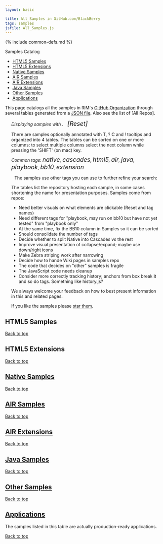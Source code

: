 ```yaml
---
layout: basic

title: All Samples in GitHub.com/BlackBerry
tags: samples
jsfile: All_Samples.js
---
```

{% include common-defs.md %}

<div id='right'>
<div class='caption'>Samples Catalog</div>
<ul>
<li><a href="#samplesHtml5">HTML5 Samples</a></li>
<li><a href="#extensionsHtml5">HTML5 Extensions</a></li>
<li><a href="#samplesNative">Native Samples</a></li>
<li><a href="#samplesAir">AIR Samples</a></li>
<li><a href="#extensionsAir">AIR Extensions</a></li>
<li><a href="#samplesJava">Java Samples</a></li>
<!-- REMOVE start
<li><a href="#samplesOtherClient">Other Client Samples</a></li>
REMOVE end -->
<li><a href="#samplesServer">Other Samples</a></li>
<li><a href="#allApps">Applications</a></li>
</ul>
</div>

This page catalogs all the samples in RIM's
[GitHub Organization](http://github.com/blackberry)
through several tables generated from a [JSON file](All_Samples.json).
Also see the list of [All Repos].

<p style="margin-left: 20px;"><em>Displaying
<span style='font-size:140%;' id='narrow-samplecount'><!-- dynamic content --></span> samples
with
<span style='font-size:140%;'><span id='narrow-currenttag'><!-- dynamic content --></span>.&nbsp;&nbsp;<span id='showAllSamples'>[Reset]</span></span></em>
</p>

<div style="margin-top:10px;" class="collapsable" label="Table, Tooltips and Sorting">
</div>
<div style="margin-top: 2px; margin-left:20px;">
There are <span id="stats-samplecount"><!-- dynamic content --></span> samples
optionally annotated with
<span class="question" tip="A list of 'tags' characterizing this sample">T</span>, 
<span class="question" tip="Extra details on the sample">?</span>
<span class="question" tip="This entry stands for a collection of samples">C</span>
and
<span class="warning" tip="Issues to resolve">!</span> tooltips
and organized into 4 tables.
The tables can be sorted on one or more columns: to select multiple
columns select the next column while pressing the 'SHIFT' (on mac) key.
</div>

<div label='Find using Tags' class='collapsable' style='margin-top:10px;'>
</div>
<div style='margin-top: 2px; margin-left:20px;'>
<em>Common tags:
<span class='tagfilter' style='font-size:140%'><em>native</em></span>,
<span class='tagfilter' style='font-size:140%'><em>cascades</em></span>,
<span class='tagfilter' style='font-size:140%'><em>html5</em></span>,
<span class='tagfilter' style='font-size:140%'><em>air</em></span>,
<span class='tagfilter' style='font-size:140%'><em>java</em></span>,
<span class='tagfilter' style='font-size:140%'><em>playbook</em></span>,
<span class='tagfilter' style='font-size:140%'><em>bb10</em></span>,
<span class='tagfilter' style='font-size:140%'><em>extension</em></span>
</em>
<!-- displaying was here -->

<div label="More Tags" class="collapsable" style="margin-top:10px;">
</div>
<div style="margin-left:+10px;">
<p>
The samples use
<span id='stats-tagcount'><!-- dynamic content --></span> other tags you can use to further refine your search:<div id='tagList'>
</div>
</p>
</div>
</div>

<div style="margin-top:10px;" class='collapsable' label="Repositories">
</div>
<div style="margin-top: 2px; margin-left:20px;">
<p style="margin-top: 2px;">The tables list the repository hosting each sample, in some cases
shortening the name for presentation purposes.
Samples come from <span id='stats-repocount'><!-- dynamic content --></span> repos:
</p>
<p><div id='repoList'><!-- dynamic content --></div></p>
</div>

<div style="margin-top:10px;" class='collapsable' label="Feedback and Todo">
<!-- dynamic content -->
</div>
<div style="margin-top:2px; margin-left:20px;">
<ul>
<li>Need better visuals on what elements are clickable (Reset and tag names)</li>
<li>Need different tags for "playbook, may run on bb10 but have not yet tested" from "playbook only"</li>
<li>At the same time, fix the BB10 column in Samples so it can be sorted</li>
<li>Should consolidate the number of tags</li>
<li>Decide whether to split Native into Cascades vs the rest</li>
<li>Improve visual presentation of collapse/expand; maybe use down/right icons</li>
<li>Make Zebra striping work after narrowing</li>
<li>Decide how to hande Wiki pages in samples repo</li>
<li>The code that decides on "other" samples is fragile</li>
<li>The JavaScript code needs cleanup</li>
<li>Consider more correctly tracking history; anchors from box break it and so do tags.  Something like history.js?</li>
</ul>

<p>
We always welcome your feedback on how to best present information in this and related pages.
</p>
</div>

<p style='margin-left: 20px;'>If you like the samples please <a href='https://github.com/blog/1204-notifications-stars'>star them</a>.</p>


<div class="dynContent">
<div id="samplesHtml5">
<a name="samplesHtml5"><h2>HTML5 Samples</h2></a>
</div>

<a href="#top">Back to top</a>
</div>

<div class="dynContent">
<div id="extensionsHtml5">
<a name="extensionsHtml5"><h2>HTML5 Extensions</h2></a>
</div>

<a href="#top">Back to top</a>
</div>

<div class="dynContent">
<div id="samplesNative">
<a href="samplesNative"><h2>Native Samples</h2></a>
</div>

<a href="#top">Back to top</a>
</div>

<div class="dynContent">
<div id="samplesAir">
<a href="samplesAir"><h2>AIR Samples</h2></a>
</div>

<a href="#top">Back to top</a>
</div>

<div class="dynContent">
<div id="extensionsAir">
<a href="extensionsAir"><h2>AIR Extensions</h2></a>
</div>

<a href="#top">Back to top</a>
</div>

<div class="dynContent">
<div id="samplesJava">
<a href="samplesJava"><h2>Java Samples</h2></a>
</div>

<a href="#top">Back to top</a>
</div>

<!-- REMOVE for now, no entries

<div class="dynContent">
<div id="samplesOtherClient">
<a href="samplesOtherClient"><h2>Other Client Samples</h2></a>
</div>

<a href="#top">Back to top</a>
</div>

REMOVE until here -->

<div class="dynContent">
<div id="samplesOther">
<a href="samplesOther"><h2>Other Samples</h2></a>
</div>

<a href="#top">Back to top</a>
</div>

<div class="dynContent">
<div id="allApps">
<a href="allApps"><h2>Applications</h2></a>

<p>
The samples listed in this table are actually production-ready applications.
</p>

</div>


<a href="#top">Back to top</a>
</div>